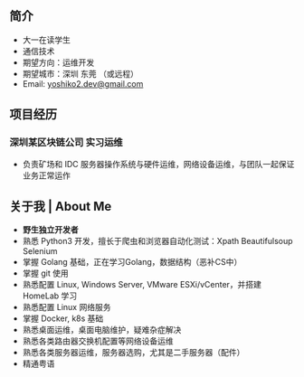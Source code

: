 ## 简介
* 大一在读学生
* 通信技术
* 期望方向：运维开发
* 期望城市：深圳 东莞 （或远程）
* Email: yoshiko2.dev@gmail.com

## 项目经历
### 深圳某区块链公司 实习运维
* 负责矿场和 IDC 服务器操作系统与硬件运维，网络设备运维，与团队一起保证业务正常运作

## 关于我 | About Me
* **野生独立开发者**
* 熟悉 Python3 开发，擅长于爬虫和浏览器自动化测试：Xpath Beautifulsoup Selenium
* 掌握 Golang 基础，正在学习Golang，数据结构（恶补CS中）
* 掌握 git 使用
* 熟悉配置 Linux, Windows Server, VMware ESXi/vCenter，并搭建 HomeLab 学习
* 熟悉配置 Linux 网络服务
* 掌握 Docker, k8s 基础
* 熟悉桌面运维，桌面电脑维护，疑难杂症解决
* 熟悉各类路由器交换机配置等网络设备运维
* 熟悉各类服务器运维，服务器选购，尤其是二手服务器（配件）
* 精通粤语  
